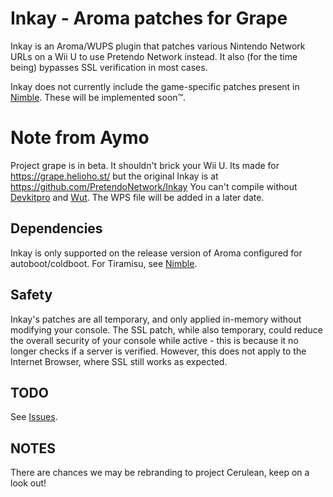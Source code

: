 # Inkay - Aroma patches for Grape

Inkay is an Aroma/WUPS plugin that patches various Nintendo Network URLs on a Wii U to use Pretendo Network instead. It also (for the time being) bypasses SSL verification in most cases.

Inkay does not currently include the game-specific patches present in [Nimble](https://github.com/PretendoNetwork/Nimble). These will be implemented soon™.

# Note from Aymo

Project grape is in beta. It shouldn't brick your Wii U.
Its made for https://grape.helioho.st/ but the original Inkay is at https://github.com/PretendoNetwork/Inkay
You can't compile without [Devkitpro](https://devkitpro.org) and [Wut](https://github.com/devkitPro/wut).
The WPS file will be added in a later date.
## Dependencies
Inkay is only supported on the release version of Aroma configured for autoboot/coldboot. For Tiramisu, see [Nimble](https://github.com/PretendoNetwork/Nimble).

## Safety
Inkay's patches are all temporary, and only applied in-memory without modifying your console. The SSL patch, while also temporary, could reduce the overall security of your console while active - this is because it no longer checks if a server is verified. However, this does not apply to the Internet Browser, where SSL still works as expected.

## TODO
See [Issues](https://github.com/PretendoNetwork/Inkay/issues).

## NOTES

There are chances we may be rebranding to project Cerulean, keep on a look out!
